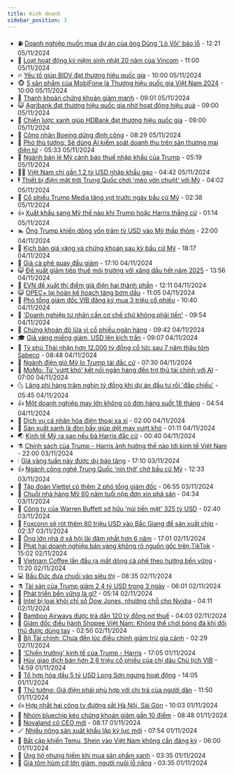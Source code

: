 ```yaml
---
title: Kinh doanh
sidebar_position: 3
---
```


<!-- vnexpress-kinh-doanh:START -->
- ⛽️ [Doanh nghiệp muốn mua dự án của ông Dũng &#39;Lò Vôi&#39; báo lỗ](https://vnexpress.net/doanh-nghiep-muon-mua-du-an-cua-ong-dung-lo-voi-bao-lo-4812530.html) - 12:21 05/11/2024
- 🐲 [Loạt hoạt động kỷ niệm sinh nhật 20 năm của Vincom](https://vnexpress.net/loat-hoat-dong-ky-niem-sinh-nhat-20-nam-cua-vincom-4812439.html) - 11:00 05/11/2024
- 🔥 [Yếu tố giúp BIDV đạt thương hiệu quốc gia](https://vnexpress.net/yeu-to-giup-bidv-dat-thuong-hieu-quoc-gia-4812448.html) - 10:00 05/11/2024
- 🐵 [5 sản phẩm của MobiFone là Thương hiệu quốc gia Việt Nam 2024](https://vnexpress.net/5-san-pham-cua-mobifone-la-thuong-hieu-quoc-gia-viet-nam-2024-4812496.html) - 10:00 05/11/2024
- 🦅 [Thanh khoản chứng khoán giảm mạnh](https://vnexpress.net/chung-khoan-hom-nay-5-11-vn-index-co-phien-ru-ngu-nha-dau-tu-4812449.html) - 09:01 05/11/2024
- 😺 [Agribank đạt thương hiệu quốc gia nhờ hoạt động hiệu quả](https://vnexpress.net/agribank-dat-thuong-hieu-quoc-gia-nho-hoat-dong-hieu-qua-4812443.html) - 09:00 05/11/2024
- 🤩 [Chiến lược xanh giúp HDBank đạt thương hiệu quốc gia](https://vnexpress.net/chien-luoc-xanh-giup-hdbank-dat-thuong-hieu-quoc-gia-4812327.html) - 09:00 05/11/2024
- 🌮 [Công nhân Boeing dừng đình công](https://vnexpress.net/cong-nhan-boeing-dung-dinh-cong-4812386.html) - 08:29 05/11/2024
- 🧰 [Phó thủ tướng: Sẽ dùng AI kiểm soát doanh thu trên sàn thương mại điện tử](https://vnexpress.net/pho-thu-tuong-se-dung-ai-kiem-soat-doanh-thu-tren-san-thuong-mai-dien-tu-4812352.html) - 05:33 05/11/2024
- 🤔 [Ngành bán lẻ Mỹ cảnh báo thuế nhập khẩu của Trump](https://vnexpress.net/nganh-ban-le-my-canh-bao-thue-nhap-khau-cua-trump-4812302.html) - 05:19 05/11/2024
- 🧑‍💻 [Việt Nam chi gần 1,2 tỷ USD nhập khẩu gạo](https://vnexpress.net/viet-nam-chi-gan-1-2-ty-usd-nhap-khau-gao-4812272.html) - 04:42 05/11/2024
- 🕴 [Thiết bị điện mặt trời Trung Quốc chơi &#39;mèo vờn chuột&#39; với Mỹ](https://vnexpress.net/thiet-bi-dien-mat-troi-trung-quoc-choi-meo-von-chuot-voi-my-4811919.html) - 04:02 05/11/2024
- 🦩 [Cổ phiếu Trump Media tăng vọt trước ngày bầu cử Mỹ](https://vnexpress.net/co-phieu-trump-media-tang-vot-truoc-ngay-bau-cu-my-4812199.html) - 02:38 05/11/2024
- 👍 [Xuất khẩu sang Mỹ thế nào khi Trump hoặc Harris thắng cử](https://vnexpress.net/xuat-khau-sang-my-the-nao-khi-trump-hoac-harris-thang-cu-4811603.html) - 01:14 05/11/2024
- 🏊 [Ông Trump khiến dòng vốn trăm tỷ USD vào Mỹ thấp thỏm](https://vnexpress.net/ong-trump-khien-dong-von-tram-ty-usd-vao-my-thap-thom-4811974.html) - 22:00 04/11/2024
- 🤡 [Kịch bản giá vàng và chứng khoán sau kỳ bầu cử Mỹ](https://vnexpress.net/kich-ban-gia-vang-va-chung-khoan-sau-ky-bau-cu-my-4811459.html) - 18:17 04/11/2024
- 👀 [Giá cà phê quay đầu giảm](https://vnexpress.net/gia-ca-phe-quay-dau-giam-4811962.html) - 17:10 04/11/2024
- 😺 [Đề xuất giảm tiếp thuế môi trường với xăng dầu hết năm 2025](https://vnexpress.net/de-xuat-giam-tiep-thue-moi-truong-voi-xang-dau-het-nam-2025-4812100.html) - 13:56 04/11/2024
- 🦣 [EVN đề xuất thí điểm giá điện hai thành phần](https://vnexpress.net/evn-de-xuat-thi-diem-gia-dien-hai-thanh-phan-4812088.html) - 12:11 04/11/2024
- 😺 [OPEC+ lại hoãn kế hoạch tăng bơm dầu](https://vnexpress.net/opec-lai-hoan-ke-hoach-tang-bom-dau-4811845.html) - 11:05 04/11/2024
- 💼 [Phó tổng giám đốc VIB đăng ký mua 3 triệu cổ phiếu](https://vnexpress.net/pho-tong-giam-doc-vib-dang-ky-mua-3-trieu-co-phieu-4812037.html) - 10:40 04/11/2024
- 🤗 [&#39;Doanh nghiệp tư nhân cần cơ chế chứ không phải tiền&#39;](https://vnexpress.net/doanh-nghiep-tu-nhan-can-co-che-chu-khong-phai-tien-4812022.html) - 09:54 04/11/2024
- 👀 [Chứng khoán đỏ lửa vì cổ phiếu ngân hàng](https://vnexpress.net/chung-khoan-do-lua-vi-co-phieu-ngan-hang-4812044.html) - 09:42 04/11/2024
- 🎓 [Giá vàng miếng giảm, USD lên kịch trần](https://vnexpress.net/vang-mieng-giam-nua-trieu-dong-4811999.html) - 09:07 04/11/2024
- 🗽 [Tỷ phú Thái nhận hơn 12.000 tỷ đồng cổ tức sau 7 năm thâu tóm Sabeco](https://vnexpress.net/ty-phu-thai-nhan-hon-12-000-ty-dong-co-tuc-sau-7-nam-thau-tom-sabeco-4811981.html) - 08:48 04/11/2024
- 🚀 [Ngành điện gió Mỹ lo Trump tái đắc cử](https://vnexpress.net/nganh-dien-gio-my-lo-trump-tai-dac-cu-4811774.html) - 07:30 04/11/2024
- 🤗 [MoMo: Từ &#39;vượt khó&#39; kết nối ngân hàng đến trợ thủ tài chính với AI](https://vnexpress.net/momo-tu-vuot-kho-ket-noi-ngan-hang-den-tro-thu-tai-chinh-voi-ai-4810354.html) - 07:00 04/11/2024
- 🌜 [Lãng phí hàng trăm nghìn tỷ đồng khi dự án đầu tư rồi &#39;đắp chiếu&#39;](https://vnexpress.net/lang-phi-hang-tram-nghin-ty-dong-khi-du-an-dau-tu-roi-dap-chieu-4811849.html) - 05:45 04/11/2024
- 👍 [Một doanh nghiệp may lớn không có đơn hàng suốt 18 tháng](https://vnexpress.net/mot-doanh-nghiep-may-lon-khong-co-don-hang-suot-18-thang-4811828.html) - 04:54 04/11/2024
- 🤖 [​Dịch vụ cá nhân hóa điện thoại xa xỉ](https://vnexpress.net/dich-vu-ca-nhan-hoa-dien-thoai-xa-xi-4810695.html) - 02:00 04/11/2024
- 🫣 [Sản xuất xanh là đòn bẩy giúp dệt may vượt khó](https://vnexpress.net/san-xuat-xanh-la-don-bay-giup-det-may-vuot-kho-4809856.html) - 01:11 04/11/2024
- 🌏 [Kinh tế Mỹ ra sao nếu bà Harris đắc cử](https://vnexpress.net/kinh-te-my-ra-sao-neu-ba-harris-dac-cu-4811612.html) - 00:40 04/11/2024
- ⚗️ [Chính sách của Trump - Harris ảnh hưởng thế nào tới kinh tế Việt Nam](https://vnexpress.net/chinh-sach-cua-trump-harris-anh-huong-the-nao-toi-kinh-te-viet-nam-4811012.html) - 22:00 03/11/2024
- 🕯 [Giá vàng tuần này được dự báo tăng](https://vnexpress.net/nha-dau-tu-can-trong-ve-gia-vang-tuan-toi-4811578.html) - 17:10 03/11/2024
- 👍 [Ngành công nghệ Trung Quốc &#39;nín thở&#39; chờ bầu cử Mỹ](https://vnexpress.net/nganh-cong-nghe-trung-quoc-nin-tho-cho-bau-cu-my-4811565.html) - 12:33 03/11/2024
- 🤠 [Tập đoàn Viettel có thêm 2 phó tổng giám đốc](https://vnexpress.net/tap-doan-viettel-co-them-2-pho-tong-giam-doc-4811593.html) - 06:55 03/11/2024
- 🌊 [Chuỗi nhà hàng Mỹ 60 năm tuổi nộp đơn xin phá sản](https://vnexpress.net/chuoi-nha-hang-my-60-nam-tuoi-nop-don-xin-pha-san-4811526.html) - 04:34 03/11/2024
- 🌈 [Công ty của Warren Buffett sở hữu &#39;núi tiền mặt&#39; 325 tỷ USD](https://vnexpress.net/cong-ty-cua-warren-buffett-so-huu-nui-tien-mat-325-ty-usd-4811527.html) - 02:40 03/11/2024
- 🥳 [Foxconn sẽ rót thêm 80 triệu USD vào Bắc Giang để sản xuất chip](https://vnexpress.net/foxconn-se-rot-them-80-trieu-usd-vao-bac-giang-de-san-xuat-chip-4811502.html) - 02:37 03/11/2024
- 🐻 [Ông lớn nhà ở xã hội lãi đậm nhất hơn 6 năm](https://vnexpress.net/ong-lon-nha-o-xa-hoi-lai-dam-nhat-hon-6-nam-4811474.html) - 17:01 02/11/2024
- 💫 [Phạt hai doanh nghiệp bán vàng không rõ nguồn gốc trên TikTok](https://vnexpress.net/phat-hai-doanh-nghiep-ban-vang-khong-ro-nguon-goc-tren-tiktok-4811482.html) - 15:02 02/11/2024
- 🤩 [Vietnam Coffee lần đầu ra mắt dòng cà phê theo hướng bền vững](https://vnexpress.net/vietnam-coffee-lan-dau-ra-mat-dong-ca-phe-theo-huong-ben-vung-4811452.html) - 11:20 02/11/2024
- 💻 [Bầu Đức đưa chuối vào siêu thị](https://vnexpress.net/bau-duc-dua-chuoi-vao-sieu-thi-4811372.html) - 08:35 02/11/2024
- ⚗️ [Tài sản của Trump giảm 2,4 tỷ USD trong 3 ngày](https://vnexpress.net/tai-san-cua-trump-giam-2-4-ty-usd-trong-3-ngay-4811343.html) - 06:01 02/11/2024
- 🌈 [Phát triển bền vững là gì?](https://vnexpress.net/phat-trien-ben-vung-4809628.html) - 05:14 02/11/2024
- 🌝 [Intel bị loại khỏi chỉ số Dow Jones, nhường chỗ cho Nvidia](https://vnexpress.net/intel-bi-loai-khoi-chi-so-dow-jones-nhuong-cho-cho-nvidia-4811342.html) - 04:11 02/11/2024
- 🥸 [Bamboo Airways được trả dần 120 tỷ đồng nợ thuế](https://vnexpress.net/bamboo-airways-duoc-tra-dan-120-ty-dong-no-thue-4811354.html) - 04:03 02/11/2024
- 🦆 [Giám đốc điều hành Shopee Việt Nam: Không thể chơi bóng đá khi đối thủ được dùng tay](https://vnexpress.net/giam-doc-dieu-hanh-shopee-viet-nam-khong-the-choi-bong-da-khi-doi-thu-duoc-dung-tay-4811270.html) - 02:50 02/11/2024
- 🌋 [Bộ Tài chính: Chưa đến lúc điều chỉnh giảm trừ gia cảnh](https://vnexpress.net/bo-tai-chinh-noi-van-chua-den-luc-dieu-chinh-giam-tru-gia-canh-4811323.html) - 02:29 02/11/2024
- 🦍 [&#39;Chiến trường&#39; kinh tế của Trump - Harris](https://vnexpress.net/chien-truong-kinh-te-cua-trump-harris-4811112.html) - 17:05 01/11/2024
- 🤔 [Hủy giao dịch bán hơn 2,6 triệu cổ phiếu của chị dâu Chủ tịch VIB](https://vnexpress.net/huy-giao-dich-ban-hon-2-6-trieu-co-phieu-cua-chi-dau-chu-tich-vib-4811248.html) - 14:59 01/11/2024
- 🧰 [Tổ hợp hóa dầu 5 tỷ USD Long Sơn ngưng hoạt động](https://vnexpress.net/to-hop-hoa-dau-5-ty-usd-long-son-ngung-hoat-dong-4811240.html) - 14:05 01/11/2024
- 🌝 [Thủ tướng: Giá điện phải phù hợp với chi trả của người dân](https://vnexpress.net/thu-tuong-gia-dien-phai-phu-hop-voi-chi-tra-cua-nguoi-dan-4811219.html) - 11:50 01/11/2024
- 👍 [Hợp nhất hai công ty đường sắt Hà Nội, Sài Gòn](https://vnexpress.net/hop-nhat-hai-cong-ty-duong-sat-ha-noi-sai-gon-4811156.html) - 10:03 01/11/2024
- 🗽 [Nhóm bluechip kéo chứng khoán giảm gần 10 điểm](https://vnexpress.net/chung-khoan-hom-nay-1-11-nhom-bluechip-keo-vn-index-giam-gan-10-diem-4811144.html) - 08:48 01/11/2024
- 🐎 [Novaland có CEO mới](https://vnexpress.net/novaland-co-ceo-moi-4811125.html) - 08:17 01/11/2024
- 🪄 [Nhiều nông sản xuất khẩu lập kỷ lục mới](https://vnexpress.net/nhieu-nong-san-xuat-khau-lap-ky-luc-moi-4811080.html) - 07:54 01/11/2024
- 🎊 [Bất cập khiến Temu, Shein vào Việt Nam không cần đăng ký](https://vnexpress.net/bat-cap-khien-temu-shein-vao-viet-nam-khong-can-dang-ky-4810399.html) - 06:00 01/11/2024
- 🗽 [Ủng hộ nhưng hiếm khi mua sản phẩm xanh](https://vnexpress.net/ung-ho-nhung-hiem-khi-mua-san-pham-xanh-4810396.html) - 03:35 01/11/2024
- 🦩 [Giá tôm hùm cỡ lớn giảm, người nuôi lỗ nặng](https://vnexpress.net/gia-tom-hum-co-lon-giam-nguoi-nuoi-lo-nang-4810233.html) - 03:35 01/11/2024<!-- vnexpress-kinh-doanh:END -->
